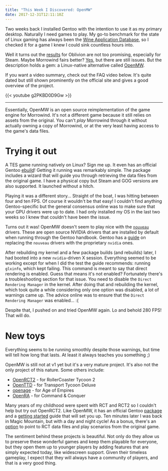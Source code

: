 ```yaml
---
title: "This Week I Discovered: OpenMW"
date: 2017-12-31T12:11:10Z
---
```


Two weeks back I installed Gentoo with the intention to use it as my primary
desktop. Naturally I need games to play. My go-to benchmark for the state of
Linux gaming has always been the [Wine Application
Database](https://appdb.winehq.org/), so I checked it for a game I knew I could
sink countless hours into.

Well it turns out the
[results](https://appdb.winehq.org/objectManager.php?sClass=application&iId=3150)
for Oblivion are not too promising, especially for Steam. Maybe Morrowind fairs
better?
[Yes](https://appdb.winehq.org/objectManager.php?sClass=application&iId=1015),
but there are still issues. But the description holds a gem: a Linux-native
alternative called [OpenMW](https://openmw.org/en/).

If you want a video summary, check out the FAQ video below. It's quite dated but
still shown prominently on the official site and gives a good overview of the
project.

{{< youtube g2PKBD0D9Gw >}}

---

Essentially, OpenMW is an open source reimplementation of the game engine for
Morrowind. It's not a different game because it still relies on assets from the
original. You can't *play* Morrowind through it without actually owning a copy
of Morrowind, or at the very least having access to the game's data files.

# Trying it out

A TES game running natively on Linux? Sign me up. It even has an official Gentoo
[ebuild](https://packages.gentoo.org/packages/games-engines/openmw)! Getting it
running was remarkably simple. The package includes a wizard that will guide you
through retrieving the data files from the original game. I have a physical copy
but Steam and GOG versions are also supported. It launched without a hitch.

Playing it was a different story... Straight of the boat, I was hitting between
four and ten FPS. Of course it wouldn't be that easy! I couldn't find anything
Gentoo-specific but the general consensus online was to make sure that your GPU
drivers were up to date. I had only installed my OS in the last two weeks so I
knew that couldn't have been the issue.

Turns out it was! OpenMW doesn't seem to play nice with the
[`nouveau`](https://wiki.gentoo.org/wiki/Nouveau) drivers. These are open source
NVIDIA drivers that are installed by default when running through the Gentoo
handbook. Gentoo has a
[guide](https://wiki.gentoo.org/wiki/NVidia/nvidia-drivers) on replacing the
`nouveau` drivers with the proprietary `nvidia` ones.

After rebuilding my kernel and a few package builds (and rebuilds) later, I had
booted into a new `nvidia`-driven X session. Everything seemed to be working
except for when I did the test the guide recommends: running `glxinfo`, which
kept failing. This command is meant to say that direct rendering is enabled.
Guess that means it's not enabled? Fortunately there's a troubleshooting section
for that issue. You need to disable the `Direct Rendering Manager` in the
kernel. After doing that and rebuilding the kernel, which took quite a while
considering only one option was disabled, a lot of warnings came up. The advice
online was to ensure that the `Direct Rendering Manager` was enabled... :(

Despite that, I pushed on and tried OpenMW again. Lo and behold 280 FPS! That
will do.

# New toys

Everything seems to be running smoothly despite those warnings, but time will
tell how long that lasts. At least it always teaches you something ;)

OpenMW is still not at v1 yet but it's a very mature project. It's also not the
only project of this nature. Some others include:

* [OpenRCT2](https://openrct2.org/) - for RollerCoaster Tycoon 2
* [OpenTTD](https://www.openttd.org/en/) - for Transport Tycoon Deluxe
* [openage](http://openage.sft.mx/) - for Age of Empires
* [OpenRA](http://www.openra.net/) - for Command & Conquer

Many years of my childhood were spent with RCT and RCT2 so I couldn't help but
try out OpenRCT2. Like OpenMW, it has an official Gentoo
[package](https://packages.gentoo.org/packages/games-simulation/openrct2) and a
[getting started](https://openrct2.website/getting-started/) guide that will set
you up. Ten minutes later I was back in Magic Mountain, but with a day and night
cycle! As a bonus, there's an
[option](https://github.com/OpenRCT2/OpenRCT2/wiki/Loading-RCT1-scenarios-and-data)
to point to RCT data files and play scenarios from the original game.

The sentiment behind these projects is beautiful. Not only do they allow us to
preserve these wonderful games and keep them playable for everyone, but they
open them up to younger players by adding features that are simply expected
today, like widescreen support. Given their timeless gameplay, I expect that
they will always have a community of players, and that is a very good thing.

